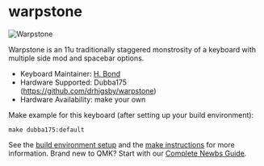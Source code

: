 # warpstone

![Warpstone](https://i.imgur.com/VU5uNVd.png)

 Warpstone is an 11u traditionally staggered monstrosity of a keyboard with multiple side mod and spacebar options.

* Keyboard Maintainer: [H. Bond](https://github.com/drhigsby)
* Hardware Supported: Dubba175 (https://github.com/drhigsby/warpstone)
* Hardware Availability: make your own

Make example for this keyboard (after setting up your build environment):

    make dubba175:default

See the [build environment setup](https://docs.qmk.fm/#/getting_started_build_tools) and the [make instructions](https://docs.qmk.fm/#/getting_started_make_guide) for more information. Brand new to QMK? Start with our [Complete Newbs Guide](https://docs.qmk.fm/#/newbs).

